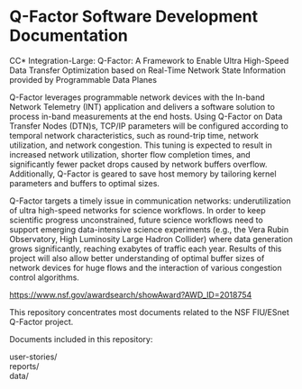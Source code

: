# Q-Factor Software Development Documentation

CC* Integration-Large: Q-Factor: A Framework to Enable Ultra High-Speed Data Transfer Optimization based on Real-Time Network State Information provided by Programmable Data Planes

Q-Factor leverages programmable network devices with the In-band Network Telemetry (INT) application and delivers a software solution to process in-band measurements at the end hosts. Using Q-Factor on Data Transfer Nodes (DTN)s, TCP/IP parameters will be configured according to temporal network characteristics, such as round-trip time, network utilization, and network congestion. This tuning is expected to result in increased network utilization, shorter flow completion times, and significantly fewer packet drops caused by network buffers overflow. Additionally, Q-Factor is geared to save host memory by tailoring kernel parameters and buffers to optimal sizes.

Q-Factor targets a timely issue in communication networks: underutilization of ultra high-speed networks for science workflows. In order to keep scientific progress unconstrained, future science workflows need to support emerging data-intensive science experiments (e.g., the Vera Rubin Observatory, High Luminosity Large Hadron Collider) where data generation grows significantly, reaching exabytes of traffic each year. Results of this project will also allow better understanding of optimal buffer sizes of network devices for huge flows and the interaction of various congestion control algorithms.

https://www.nsf.gov/awardsearch/showAward?AWD_ID=2018754

This repository concentrates most documents related to the NSF FIU/ESnet Q-Factor project.

Documents included in this repository:

user-stories/  
reports/  
data/